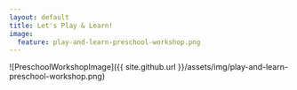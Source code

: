 ```yaml
---
layout: default
title: Let's Play & Learn!
image:
  feature: play-and-learn-preschool-workshop.png
---
```

![PreschoolWorkshopImage]({{ site.github.url }}/assets/img/play-and-learn-preschool-workshop.png)

<div id="fd-form-61324302876c79b782e68f55"></div>
<script>
  window.fd('form', {
    formId: '61324302876c79b782e68f55',
    containerEl: '#fd-form-61324302876c79b782e68f55'
  });
</script>